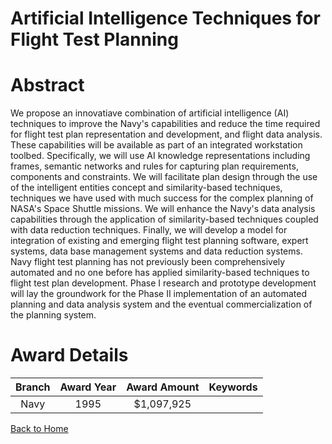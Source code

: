 
Artificial Intelligence Techniques for Flight Test Planning
===========================================================

# Abstract


We propose an innovatiave combination of artificial intelligence (AI) techniques to improve the Navy's capabilities and reduce the time required for flight test plan representation and development, and flight data analysis. These capabilities will be available as part of an integrated workstation toolbed. Specifically, we will use AI knowledge representations including frames, semantic networks and rules for capturing plan requirements, components and constraints. We will facilitate plan design through the use of the intelligent entities concept and similarity-based techniques, techniques we have used with much success for the complex planning of NASA's Space Shuttle missions. We will enhance the Navy's data analysis capabilities through the application of similarity-based techniques coupled with data reduction techniques. Finally, we will develop a model for integration of existing and emerging flight test planning software, expert systems, data base management systems and data reduction systems. Navy flight test planning has not previously been comprehensively automated and no one before has applied similarity-based techniques to flight test plan development. Phase I research and prototype development will lay the groundwork for the Phase II implementation of an automated planning and data analysis system and the eventual commercialization of the planning system.  

# Award Details

|Branch|Award Year|Award Amount|Keywords|
| :---: | :---: | :---: | :---: |
|Navy|1995|$1,097,925||
  
  


[Back to Home](https://github.com/chrischow/dod_sbir_awards#828)